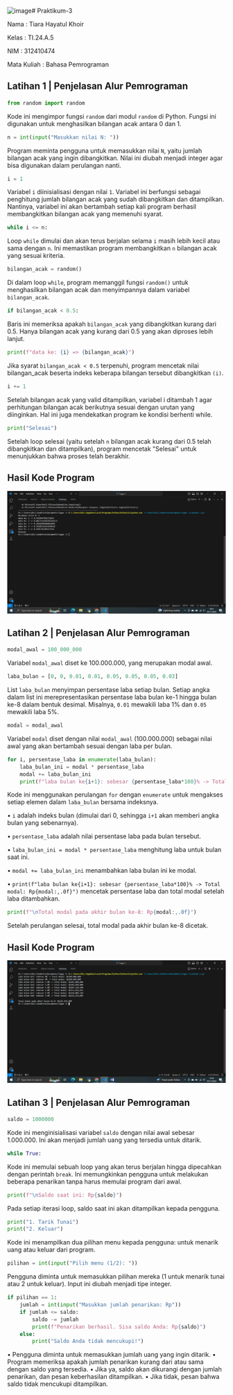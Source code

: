 ![image](https://github.com/user-attachments/assets/621e67e8-2ac5-4bd9-8091-c958cbe77d71)# Praktikum-3 

Nama : Tiara Hayatul Khoir

Kelas : TI.24.A.5

NIM : 312410474

Mata Kuliah : Bahasa Pemrograman

## Latihan 1 | Penjelasan Alur Pemrograman
```Python
from random import random
```
Kode ini mengimpor fungsi `random` dari modul `random` di Python. Fungsi ini digunakan untuk menghasilkan bilangan acak antara 0 dan 1.
```Python
n = int(input("Masukkan nilai N: "))
```
Program meminta pengguna untuk memasukkan nilai `N`, yaitu jumlah bilangan acak yang ingin dibangkitkan. Nilai ini diubah menjadi integer agar bisa digunakan dalam perulangan nanti.
```Python
i = 1
```
Variabel `i` diinisialisasi dengan nilai `1`. Variabel ini berfungsi sebagai penghitung jumlah bilangan acak yang sudah dibangkitkan dan ditampilkan. Nantinya, variabel ini akan bertambah setiap kali program berhasil membangkitkan bilangan acak yang memenuhi syarat.
```Python
while i <= n:
```
Loop `while` dimulai dan akan terus berjalan selama `i` masih lebih kecil atau sama dengan `n`. Ini memastikan program membangkitkan `n` bilangan acak yang sesuai kriteria.
```Python
bilangan_acak = random()
```
Di dalam loop `while`, program memanggil fungsi `random()` untuk menghasilkan bilangan acak dan menyimpannya dalam variabel `bilangan_acak`.
```Python
if bilangan_acak < 0.5:
```
Baris ini memeriksa apakah `bilangan_acak` yang dibangkitkan kurang dari 0.5. Hanya bilangan acak yang kurang dari 0.5 yang akan diproses lebih lanjut.
```Python
print(f"data ke: {i} => {bilangan_acak}")
```
Jika syarat `bilangan_acak < 0.5` terpenuhi, program mencetak nilai bilangan_acak beserta indeks keberapa bilangan tersebut dibangkitkan `(i)`.
```Python
i += 1
```
Setelah bilangan acak yang valid ditampilkan, variabel i ditambah 1 agar perhitungan bilangan acak berikutnya sesuai dengan urutan yang diinginkan. Hal ini juga mendekatkan program ke kondisi berhenti while.
```Python
print("Selesai")
```
Setelah loop selesai (yaitu setelah `n` bilangan acak kurang dari 0.5 telah dibangkitkan dan ditampilkan), program mencetak "Selesai" untuk menunjukkan bahwa proses telah berakhir.

## Hasil Kode Program
![foto](https://github.com/tir890/foto/blob/7943a555c3945c20549c04d2ce88de152da6426b/Screenshot%202024-11-03%20142206.png)

## Latihan 2 | Penjelasan Alur Pemrograman
```Python
modal_awal = 100_000_000
```
Variabel `modal_awal` diset ke 100.000.000, yang merupakan modal awal.
```Python
laba_bulan = [0, 0, 0.01, 0.01, 0.05, 0.05, 0.05, 0.03]
```
List `laba_bulan` menyimpan persentase laba setiap bulan. Setiap angka dalam list ini merepresentasikan persentase laba bulan ke-1 hingga bulan ke-8 dalam bentuk desimal. Misalnya, `0.01` mewakili laba 1% dan `0.05` mewakili laba 5%.
```Python
modal = modal_awal
```
Variabel `modal` diset dengan nilai `modal_awal` (100.000.000) sebagai nilai awal yang akan bertambah sesuai dengan laba per bulan.
```Python
for i, persentase_laba in enumerate(laba_bulan):
    laba_bulan_ini = modal * persentase_laba
    modal += laba_bulan_ini
    print(f"laba bulan ke{i+1}: sebesar {persentase_laba*100}% -> Total modal: Rp{modal:,.0f}")
```
Kode ini menggunakan perulangan `for` dengan `enumerate` untuk mengakses setiap elemen dalam `laba_bulan` bersama indeksnya.

•	`i` adalah indeks bulan (dimulai dari 0, sehingga `i+1` akan memberi angka bulan yang sebenarnya).

•	`persentase_laba` adalah nilai persentase laba pada bulan tersebut.

•	`laba_bulan_ini = modal * persentase_laba` menghitung laba untuk bulan saat ini.

•	`modal += laba_bulan_ini` menambahkan laba bulan ini ke modal.

•	`print(f"laba bulan ke{i+1}: sebesar {persentase_laba*100}% -> Total modal: Rp{modal:,.0f}")` mencetak persentase laba dan total modal setelah laba ditambahkan.
```Python
print(f"\nTotal modal pada akhir bulan ke-8: Rp{modal:,.0f}")
```
Setelah perulangan selesai, total modal pada akhir bulan ke-8 dicetak.

## Hasil Kode Program
![foto](https://github.com/tir890/foto/blob/7f5aa233871ecb301642eb367f117a18a08878c2/Screenshot%202024-11-03%20152435.png)

## Latihan 3 | Penjelasan Alur Pemrograman
```Python
saldo = 1000000
```
Kode ini menginisialisasi variabel `saldo` dengan nilai awal sebesar 1.000.000. Ini akan menjadi jumlah uang yang tersedia untuk ditarik.
```Python
while True:
```
Kode ini memulai sebuah loop yang akan terus berjalan hingga dipecahkan dengan perintah `break`. Ini memungkinkan pengguna untuk melakukan beberapa penarikan tanpa harus memulai program dari awal.
```Python
print(f"\nSaldo saat ini: Rp{saldo}")
```
Pada setiap iterasi loop, saldo saat ini akan ditampilkan kepada pengguna.
```Python
print("1. Tarik Tunai")
print("2. Keluar")
```
Kode ini menampilkan dua pilihan menu kepada pengguna: untuk menarik uang atau keluar dari program.
```Python
pilihan = int(input("Pilih menu (1/2): "))
```
Pengguna diminta untuk memasukkan pilihan mereka (1 untuk menarik tunai atau 2 untuk keluar). Input ini diubah menjadi tipe integer.
```Python
if pilihan == 1:
    jumlah = int(input("Masukkan jumlah penarikan: Rp"))
    if jumlah <= saldo:
        saldo -= jumlah
        print(f"Penarikan berhasil. Sisa saldo Anda: Rp{saldo}")
    else:
        print("Saldo Anda tidak mencukupi!")
```
• Pengguna diminta untuk memasukkan jumlah uang yang ingin ditarik.
• Program memeriksa apakah jumlah penarikan kurang dari atau sama dengan saldo yang tersedia.
• Jika ya, saldo akan dikurangi dengan jumlah penarikan, dan pesan keberhasilan ditampilkan.
•	Jika tidak, pesan bahwa saldo tidak mencukupi ditampilkan.

